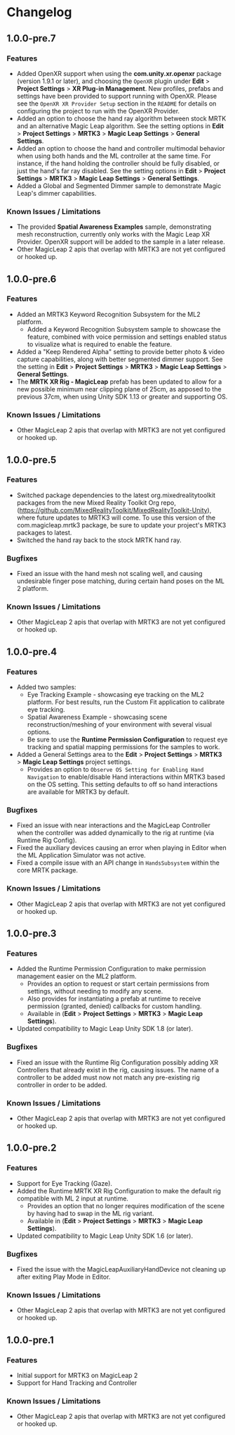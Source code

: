 # Changelog

## 1.0.0-pre.7
### Features

- Added OpenXR support when using the **com.unity.xr.openxr** package (version 1.9.1 or later), and choosing the `OpenXR` plugin under **Edit** > **Project Settings** > **XR Plug-in Management**.  New profiles, prefabs and settings have been provided to support running with OpenXR.  Please see the `OpenXR XR Provider Setup` section in the `README` for details on configuring the project to run with the OpenXR Provider.
- Added an option to choose the hand ray algorithm between stock MRTK and an alternative Magic Leap algorithm.  See the setting options in **Edit** > **Project Settings** > **MRTK3** > **Magic Leap Settings** > **General Settings**.
- Added an option to choose the hand and controller multimodal behavior when using both hands and the ML controller at the same time.  For instance, if the hand holding the controller should be fully disabled, or just the hand's far ray disabled.  See the setting options in **Edit** > **Project Settings** > **MRTK3** > **Magic Leap Settings** > **General Settings**.
- Added a Global and Segmented Dimmer sample to demonstrate Magic Leap's dimmer capabilities.

### Known Issues / Limitations

- The provided **Spatial Awareness Examples** sample, demonstrating mesh reconstruction, currently only works with the Magic Leap XR Provider.  OpenXR support will be added to the sample in a later release.
- Other MagicLeap 2 apis that overlap with MRTK3 are not yet configured or hooked up.

## 1.0.0-pre.6
### Features

- Added an MRTK3 Keyword Recognition Subsystem for the ML2 platform.
  - Added a Keyword Recognition Subsystem sample to showcase the feature, combined with voice permission and settings enabled status to visualize what is required to enable the feature. 
- Added a "Keep Rendered Alpha" setting to provide better photo & video capture capabilities, along with better segmented dimmer support.  See the setting in **Edit** > **Project Settings** > **MRTK3** > **Magic Leap Settings** > **General Settings**.
- The **MRTK XR Rig - MagicLeap** prefab has been updated to allow for a new possible minimum near clipping plane of 25cm, as apposed to the previous 37cm, when using Unity SDK 1.13 or greater and supporting OS.

### Known Issues / Limitations

- Other MagicLeap 2 apis that overlap with MRTK3 are not yet
  configured or hooked up.

## 1.0.0-pre.5
### Features

- Switched package dependencies to the latest org.mixedrealitytoolkit packages from the new Mixed Reality Toolkit Org repo, (https://github.com/MixedRealityToolkit/MixedRealityToolkit-Unity), where future updates to MRTK3 will come.  To use this version of the com.magicleap.mrtk3 package, be sure to update your project's MRTK3 packages to latest.
- Switched the hand ray back to the stock MRTK hand ray.

### Bugfixes
- Fixed an issue with the hand mesh not scaling well, and causing undesirable finger pose matching, during certain hand poses on the ML 2 platform.

### Known Issues / Limitations

- Other MagicLeap 2 apis that overlap with MRTK3 are not yet
  configured or hooked up.

## 1.0.0-pre.4
### Features

- Added two samples:
  - Eye Tracking Example - showcasing eye tracking on the ML2 platform.  For best results, run the Custom Fit application to calibrate eye tracking.
  - Spatial Awareness Example - showcasing scene reconstruction/meshing of your environment with several visual options.
  - Be sure to use the **Runtime Permission Configuration** to request eye tracking and spatial mapping permissions for the samples to work.
- Added a General Settings area to the **Edit** > **Project Settings** > **MRTK3** > **Magic Leap Settings** project settings.
  - Provides an option to `Observe OS Setting for Enabling Hand Navigation` to enable/disable Hand interactions within MRTK3 based on the OS setting.  This setting defaults to off so hand interactions are available for MRTK3 by default.

### Bugfixes
- Fixed an issue with near interactions and the MagicLeap Controller when the controller was added dynamically to the rig at runtime (via Runtime Rig Config).
- Fixed the auxiliary devices causing an error when playing in Editor when the ML Application Simulator was not active.
- Fixed a compile issue with an API change in `HandsSubsystem` within the core MRTK package. 

### Known Issues / Limitations

- Other MagicLeap 2 apis that overlap with MRTK3 are not yet
  configured or hooked up.

## 1.0.0-pre.3
### Features

- Added the Runtime Permission Configuration to make permission management easier on the ML2 platform.
  - Provides an option to request or start certain permissions from settings, without needing to modify any scene.
  - Also provides for instantiating a prefab at runtime to receive permission (granted, denied) callbacks for custom handling.
  - Available in (**Edit** > **Project Settings** > **MRTK3** > **Magic Leap Settings**).
- Updated compatibility to Magic Leap Unity SDK 1.8 (or later).

### Bugfixes
- Fixed an issue with the Runtime Rig Configuration possibly adding XR Controllers that already exist in the rig, causing issues.
  The name of a controller to be added must now not match any pre-existing rig controller in order to be added.

### Known Issues / Limitations

- Other MagicLeap 2 apis that overlap with MRTK3 are not yet
  configured or hooked up.

## 1.0.0-pre.2
### Features

- Support for Eye Tracking (Gaze).
- Added the Runtime MRTK XR Rig Configuration to make the default rig compatible with ML 2 input at runtime.
  - Provides an option that no longer requires modification of the scene by having had to swap in the ML rig variant.
  - Available in (**Edit** > **Project Settings** > **MRTK3** > **Magic Leap Settings**).
- Updated compatibility to Magic Leap Unity SDK 1.6 (or later).

### Bugfixes
- Fixed the issue with the MagicLeapAuxiliaryHandDevice not cleaning up after exiting Play Mode in Editor.

### Known Issues / Limitations

- Other MagicLeap 2 apis that overlap with MRTK3 are not yet
  configured or hooked up.

## 1.0.0-pre.1
### Features

- Initial support for MRTK3 on MagicLeap 2
- Support for Hand Tracking and Controller

### Known Issues / Limitations

- Other MagicLeap 2 apis that overlap with MRTK3 are not yet
  configured or hooked up.
